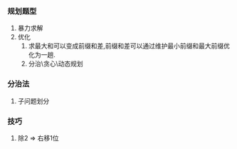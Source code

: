 ### 规划题型
1. 暴力求解
2. 优化
   1. 求最大和可以变成前缀和差,前缀和差可以通过维护最小前缀和最大前缀优化为一趟.
   2. 分治\贪心\动态规划


### 分治法
1. 子问题划分

### 技巧
1. 除2 => 右移1位